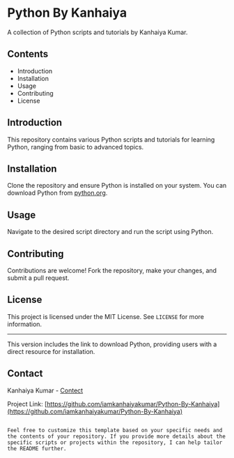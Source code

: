 # Python By Kanhaiya

A collection of Python scripts and tutorials by Kanhaiya Kumar.

## Contents

- Introduction
- Installation
- Usage
- Contributing
- License

## Introduction

This repository contains various Python scripts and tutorials for learning Python, ranging from basic to advanced topics.

## Installation

Clone the repository and ensure Python is installed on your system. You can download Python from [python.org](https://www.python.org/downloads/).

## Usage

Navigate to the desired script directory and run the script using Python.

## Contributing

Contributions are welcome! Fork the repository, make your changes, and submit a pull request.

## License

This project is licensed under the MIT License. See `LICENSE` for more information.

---

This version includes the link to download Python, providing users with a direct resource for installation.

## Contact

Kanhaiya Kumar - [Contect](mailto:kanhaiyak0104gmail.com)

Project Link: [https://github.com/iamkanhaiyakumar/Python-By-Kanhaiya](https://github.com/iamkanhaiyakumar/Python-By-Kanhaiya)
```

Feel free to customize this template based on your specific needs and the contents of your repository. If you provide more details about the specific scripts or projects within the repository, I can help tailor the README further.

